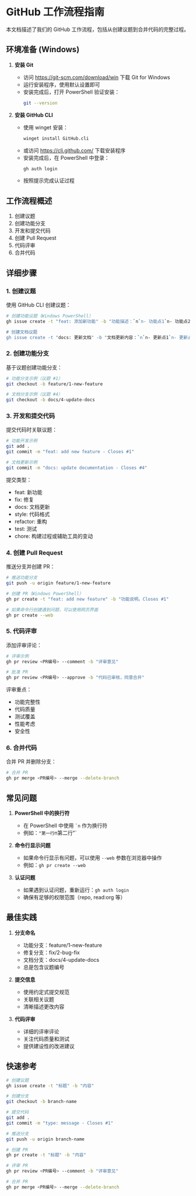 # GitHub 工作流程指南

本文档描述了我们的 GitHub 工作流程，包括从创建议题到合并代码的完整过程。

## 环境准备 (Windows)

1. **安装 Git**
   - 访问 https://git-scm.com/download/win 下载 Git for Windows
   - 运行安装程序，使用默认设置即可
   - 安装完成后，打开 PowerShell 验证安装：
     ```bash
     git --version
     ```

2. **安装 GitHub CLI**
   - 使用 winget 安装：
     ```bash
     winget install GitHub.cli
     ```
   - 或访问 https://cli.github.com/ 下载安装程序
   - 安装完成后，在 PowerShell 中登录：
     ```bash
     gh auth login
     ```
   - 按照提示完成认证过程

## 工作流程概述

1. 创建议题
2. 创建功能分支
3. 开发和提交代码
4. 创建 Pull Request
5. 代码评审
6. 合并代码

## 详细步骤

### 1. 创建议题

使用 GitHub CLI 创建议题：

```bash
# 创建功能议题（Windows PowerShell）
gh issue create -t "feat: 添加新功能" -b "功能描述：`n`n- 功能点1`n- 功能点2"

# 创建文档议题
gh issue create -t "docs: 更新文档" -b "文档更新内容：`n`n- 更新点1`n- 更新点2"
```

### 2. 创建功能分支

基于议题创建功能分支：

```bash
# 功能分支示例（议题 #1）
git checkout -b feature/1-new-feature

# 文档分支示例（议题 #4）
git checkout -b docs/4-update-docs
```

### 3. 开发和提交代码

提交代码时关联议题：

```bash
# 功能开发示例
git add .
git commit -m "feat: add new feature - Closes #1"

# 文档更新示例
git commit -m "docs: update documentation - Closes #4"
```

提交类型：
- feat: 新功能
- fix: 修复
- docs: 文档更新
- style: 代码格式
- refactor: 重构
- test: 测试
- chore: 构建过程或辅助工具的变动

### 4. 创建 Pull Request

推送分支并创建 PR：

```bash
# 推送功能分支
git push -u origin feature/1-new-feature

# 创建 PR（Windows PowerShell）
gh pr create -t "feat: add new feature" -b "功能说明。Closes #1"

# 如果命令行创建遇到问题，可以使用网页界面
gh pr create --web
```

### 5. 代码评审

添加评审评论：

```bash
# 评审示例
gh pr review <PR编号> --comment -b "评审意见"

# 批准 PR
gh pr review <PR编号> --approve -b "代码已审核，同意合并"
```

评审重点：
- 功能完整性
- 代码质量
- 测试覆盖
- 性能考虑
- 安全性

### 6. 合并代码

合并 PR 并删除分支：

```bash
# 合并 PR
gh pr merge <PR编号> --merge --delete-branch
```

## 常见问题

1. **PowerShell 中的换行符**
   - 在 PowerShell 中使用 `` `n `` 作为换行符
   - 例如：`"第一行`n第二行"`

2. **命令行显示问题**
   - 如果命令行显示有问题，可以使用 `--web` 参数在浏览器中操作
   - 例如：`gh pr create --web`

3. **认证问题**
   - 如果遇到认证问题，重新运行：`gh auth login`
   - 确保有足够的权限范围（repo, read:org 等）

## 最佳实践

1. **分支命名**
   - 功能分支：feature/1-new-feature
   - 修复分支：fix/2-bug-fix
   - 文档分支：docs/4-update-docs
   - 总是包含议题编号

2. **提交信息**
   - 使用约定式提交规范
   - 关联相关议题
   - 清晰描述更改内容

3. **代码评审**
   - 详细的评审评论
   - 关注代码质量和测试
   - 提供建设性的改进建议

## 快速参考

```bash
# 创建议题
gh issue create -t "标题" -b "内容"

# 创建分支
git checkout -b branch-name

# 提交代码
git add .
git commit -m "type: message - Closes #1"

# 推送分支
git push -u origin branch-name

# 创建 PR
gh pr create -t "标题" -b "内容"

# 评审 PR
gh pr review <PR编号> --comment -b "评审意见"

# 合并 PR
gh pr merge <PR编号> --merge --delete-branch
``` 